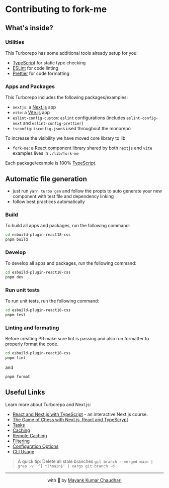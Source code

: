 # Contributing to fork-me

## What's inside?

### Utilities

This Turborepo has some additional tools already setup for you:

- [TypeScript](https://www.typescriptlang.org/) for static type checking
- [ESLint](https://eslint.org/) for code linting
- [Prettier](https://prettier.io) for code formatting

### Apps and Packages

This Turborepo includes the following packages/examples:

- `nextjs`: a [Next.js](https://nextjs.org/) app
- `vite`: a [Vite.js](https://vitest.dev) app
- `eslint-config-custom`: `eslint` configurations (includes `eslint-config-next` and `eslint-config-prettier`)
- `tsconfig`: `tsconfig.json`s used throughout the monorepo

To increase the visibility we have moved core library to lib

- `fork-me`: a React component library shared by both `nextjs` and `vite` examples lives in `./lib/fork-me`

Each package/example is 100% [TypeScript](https://www.typescriptlang.org/).

## Automatic file generation

- just run `yarn turbo gen` and follow the propts to auto generate your new component with test file and dependency linking
- follow best practices automatically

### Build

To build all apps and packages, run the following command:

```bash
cd esbuild-plugin-react18-css
pnpm build
```

### Develop

To develop all apps and packages, run the following command:

```bash
cd esbuild-plugin-react18-css
pnpm dev
```

### Run unit tests

To run unit tests, run the following command:

```bash
cd esbuild-plugin-react18-css
pnpm test
```

### Linting and formating

Before creating PR make sure lint is passing and also run formatter to properly format the code.

```bash
cd esbuild-plugin-react18-css
pnpm lint
```

and

```bash
pnpm format
```

## Useful Links

Learn more about Turborepo and Next.js:

- [React and Next.js with TypeScript](https://www.udemy.com/course/react-and-next-js-with-typescript/?referralCode=7202184A1E57C3DCA8B2) - an interactive Next.js course.
- [The Game of Chess with Next.js, React and TypeScrypt](https://www.udemy.com/course/game-of-chess-with-nextjs-react-and-typescrypt/?referralCode=851A28F10B254A8523FE)
- [Tasks](https://turbo.build/repo/docs/core-concepts/monorepos/running-tasks)
- [Caching](https://turbo.build/repo/docs/core-concepts/caching)
- [Remote Caching](https://turbo.build/repo/docs/core-concepts/remote-caching)
- [Filtering](https://turbo.build/repo/docs/core-concepts/monorepos/filtering)
- [Configuration Options](https://turbo.build/repo/docs/reference/configuration)
- [CLI Usage](https://turbo.build/repo/docs/reference/command-line-reference)

> A quick tip: Delete all stale branches `git branch --merged main | grep -v '^[ *]*main$' | xargs git branch -d`

<hr />

<p align="center" style="text-align:center">with 💖 by <a href="https://mayank-chaudhari.vercel.app" target="_blank">Mayank Kumar Chaudhari</a></p>
